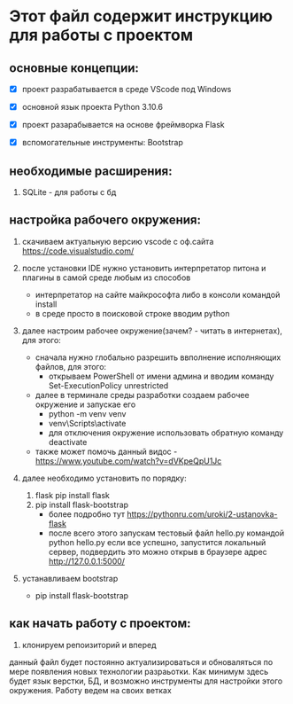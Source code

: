 # Этот файл содержит инструкцию для работы с проектом

## основные концепции: 

- [X] проект разрабатывается в среде VScode под Windows
- [X] основной язык проекта Python 3.10.6
- [X] проект разарабывается на основе фреймворка Flask
- [X] вспомогательные инструменты: Bootstrap


## необходимые расширения:
1) SQLite - для работы с бд 

## настройка рабочего окружения:

1) cкачиваем актуальную версию vscode с оф.сайта https://code.visualstudio.com/
2) после установки IDE нужно установить интерпретатор питона и плагины в самой среде любым из способов
    - интерпретатор на сайте майкрософта либо в консоли командой install
    - в среде просто в поисковой строке вводим python 
3) далее настроим рабочее окружение(зачем? - читать в интернетах), для этого:
    - сначала нужно глобально разрешить ввполнение исполняющих файлов, для этого:
        - открываем PowerShell от имени админа и вводим команду Set-ExecutionPolicy unrestricted
    - далее в терминале среды разработки создаем рабочее окружение и запускае его 
      - python -m venv venv 
      - venv\Scripts\activate 
      - для отключения окружение использовать обратную команду deactivate
    - также может помочь данный видос - https://www.youtube.com/watch?v=dVKpeQpU1Jc
4) далее необходимо установить по порядку:
   1) flask pip install flask 
   2) pip install flask-bootstrap
       - более подробно тут https://pythonru.com/uroki/2-ustanovka-flask
       - после всего этого запускам тестовый файл hello.py командой python hello.py
           если все успешно, запустится локальный сервер, подвердить это можно открыв в браузере адрес http://127.0.0.1:5000/

5) устанавливаем bootstrap
    - pip install flask-bootstrap
    
## как начать работу с проектом:

1) клонируем репоизиторий и вперед

данный файл будет постоянно актуализироваться и обноваляться по мере появления
новых технологии разраьотки. Как минимум здесь будет язык верстки, БД, и возможно инструменты 
для настройки этого окружения. Работу ведем на своих ветках 

